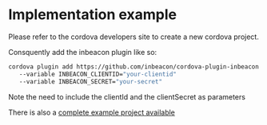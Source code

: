 

# Implementation example

Please refer to the cordova developers site to create a new cordova project. 

Consquently add the inbeacon plugin like so:

```bash
cordova plugin add https://github.com/inbeacon/cordova-plugin-inbeacon.git 
   --variable INBEACON_CLIENTID="your-clientid" 
   --variable INBEACON_SECRET="your-secret"
```

Note the need to include the clientId and the clientSecret as parameters

There is also a [complete example project available](https://github.com/inbeacon/inbeacon-cordova-example)
